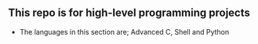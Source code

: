 ## This repo is for high-level programming projects
- The languages in this section are; Advanced C, Shell and Python